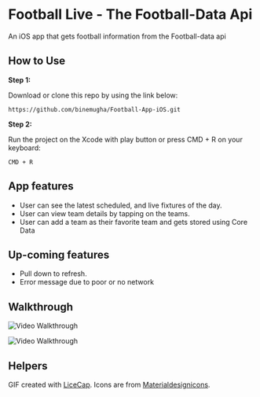 # Football Live - The Football-Data Api
An iOS app that gets football information from the Football-data api

## How to Use 

**Step 1:**

Download or clone this repo by using the link below:

```
https://github.com/binemugha/Football-App-iOS.git
```

**Step 2:**

Run the project on the Xcode with play button or press CMD + R on your keyboard: 

```
CMD + R 
```

##  App features
- User can see the latest scheduled, and live fixtures of the day.
- User can view team details by tapping on the teams.
- User can add a team as their favorite team and gets stored using Core Data


## Up-coming features
- Pull down to refresh.
- Error message due to poor or no network


## Walkthrough

![Video Walkthrough](TopRatedSearch.gif)

![Video Walkthrough](MovieDetails.gif)


## Helpers
GIF created with [LiceCap](http://www.cockos.com/licecap/).
Icons are from [Materialdesignicons](https://materialdesignicons.com/).

